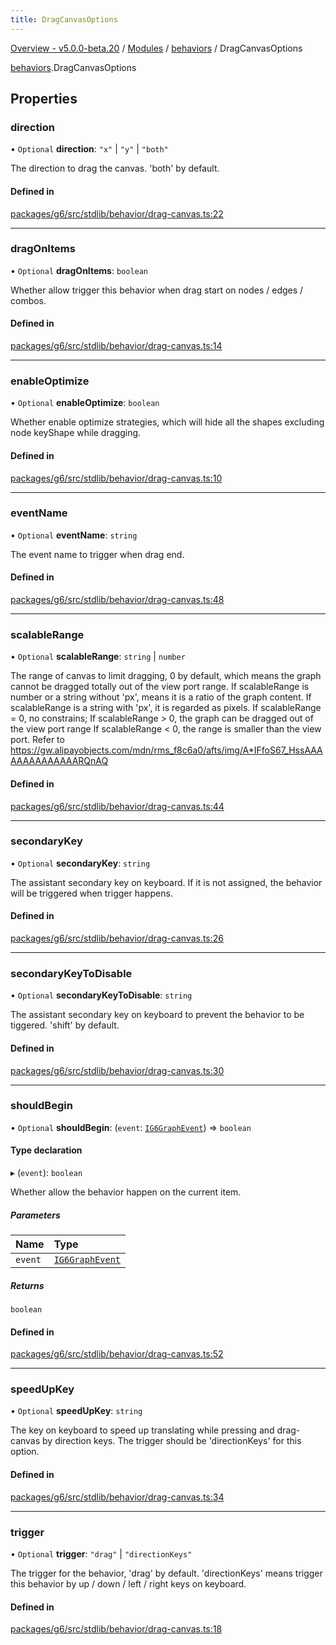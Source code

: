 ```yaml
---
title: DragCanvasOptions
---
```


[Overview - v5.0.0-beta.20](../../README.en.md) / [Modules](../../modules.en.md) / [behaviors](../../modules/behaviors.en.md) / DragCanvasOptions

[behaviors](../../modules/behaviors.en.md).DragCanvasOptions

## Properties

### direction

• `Optional` **direction**: `"x"` \| `"y"` \| `"both"`

The direction to drag the canvas. 'both' by default.

#### Defined in

[packages/g6/src/stdlib/behavior/drag-canvas.ts:22](https://github.com/antvis/G6/blob/61e525e59b/packages/g6/src/stdlib/behavior/drag-canvas.ts#L22)

---

### dragOnItems

• `Optional` **dragOnItems**: `boolean`

Whether allow trigger this behavior when drag start on nodes / edges / combos.

#### Defined in

[packages/g6/src/stdlib/behavior/drag-canvas.ts:14](https://github.com/antvis/G6/blob/61e525e59b/packages/g6/src/stdlib/behavior/drag-canvas.ts#L14)

---

### enableOptimize

• `Optional` **enableOptimize**: `boolean`

Whether enable optimize strategies, which will hide all the shapes excluding node keyShape while dragging.

#### Defined in

[packages/g6/src/stdlib/behavior/drag-canvas.ts:10](https://github.com/antvis/G6/blob/61e525e59b/packages/g6/src/stdlib/behavior/drag-canvas.ts#L10)

---

### eventName

• `Optional` **eventName**: `string`

The event name to trigger when drag end.

#### Defined in

[packages/g6/src/stdlib/behavior/drag-canvas.ts:48](https://github.com/antvis/G6/blob/61e525e59b/packages/g6/src/stdlib/behavior/drag-canvas.ts#L48)

---

### scalableRange

• `Optional` **scalableRange**: `string` \| `number`

The range of canvas to limit dragging, 0 by default, which means the graph cannot be dragged totally out of the view port range.
If scalableRange is number or a string without 'px', means it is a ratio of the graph content.
If scalableRange is a string with 'px', it is regarded as pixels.
If scalableRange = 0, no constrains;
If scalableRange > 0, the graph can be dragged out of the view port range
If scalableRange < 0, the range is smaller than the view port.
Refer to https://gw.alipayobjects.com/mdn/rms_f8c6a0/afts/img/A*IFfoS67_HssAAAAAAAAAAAAAARQnAQ

#### Defined in

[packages/g6/src/stdlib/behavior/drag-canvas.ts:44](https://github.com/antvis/G6/blob/61e525e59b/packages/g6/src/stdlib/behavior/drag-canvas.ts#L44)

---

### secondaryKey

• `Optional` **secondaryKey**: `string`

The assistant secondary key on keyboard. If it is not assigned, the behavior will be triggered when trigger happens.

#### Defined in

[packages/g6/src/stdlib/behavior/drag-canvas.ts:26](https://github.com/antvis/G6/blob/61e525e59b/packages/g6/src/stdlib/behavior/drag-canvas.ts#L26)

---

### secondaryKeyToDisable

• `Optional` **secondaryKeyToDisable**: `string`

The assistant secondary key on keyboard to prevent the behavior to be tiggered. 'shift' by default.

#### Defined in

[packages/g6/src/stdlib/behavior/drag-canvas.ts:30](https://github.com/antvis/G6/blob/61e525e59b/packages/g6/src/stdlib/behavior/drag-canvas.ts#L30)

---

### shouldBegin

• `Optional` **shouldBegin**: (`event`: [`IG6GraphEvent`](IG6GraphEvent.en.md)) => `boolean`

#### Type declaration

▸ (`event`): `boolean`

Whether allow the behavior happen on the current item.

##### Parameters

| Name    | Type                                   |
| :------ | :------------------------------------- |
| `event` | [`IG6GraphEvent`](IG6GraphEvent.en.md) |

##### Returns

`boolean`

#### Defined in

[packages/g6/src/stdlib/behavior/drag-canvas.ts:52](https://github.com/antvis/G6/blob/61e525e59b/packages/g6/src/stdlib/behavior/drag-canvas.ts#L52)

---

### speedUpKey

• `Optional` **speedUpKey**: `string`

The key on keyboard to speed up translating while pressing and drag-canvas by direction keys. The trigger should be 'directionKeys' for this option.

#### Defined in

[packages/g6/src/stdlib/behavior/drag-canvas.ts:34](https://github.com/antvis/G6/blob/61e525e59b/packages/g6/src/stdlib/behavior/drag-canvas.ts#L34)

---

### trigger

• `Optional` **trigger**: `"drag"` \| `"directionKeys"`

The trigger for the behavior, 'drag' by default. 'directionKeys' means trigger this behavior by up / down / left / right keys on keyboard.

#### Defined in

[packages/g6/src/stdlib/behavior/drag-canvas.ts:18](https://github.com/antvis/G6/blob/61e525e59b/packages/g6/src/stdlib/behavior/drag-canvas.ts#L18)
